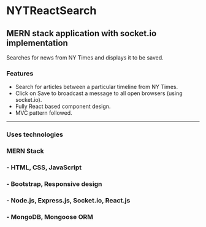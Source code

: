 # NYTReactSearch

## MERN stack application with socket.io implementation 

Searches for news from NY Times and displays it to be saved.

### Features

* Search for articles between a particular timeline from NY Times.
* Click on Save to broadcast a message to all open browsers (using socket.io).
* Fully React based component design.
* MVC pattern followed.

----------------------

### Uses technologies 

### MERN Stack ###

### - HTML, CSS, JavaScript ###
### - Bootstrap, Responsive design ###
### - Node.js, Express.js, Socket.io, React.js ###
### - MongoDB, Mongoose ORM ###


